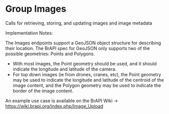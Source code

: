 # Group Images

Calls for retrieving, storing, and updating images and image metadata

Implementation Notes:

The Images endpoints support a GeoJSON object structure for describing their location. The BrAPI spec for GeoJSON only supports two of the possible geometries: Points and Polygons. 
 + With most images, the Point geometry should be used, and it should indicate the longitude and latitude of the camera. 
 + For top down images (ie from drones, cranes, etc), the Point geometry may be used to indicate the longitude and latitude of the centroid of the image content, and the Polygon geometry may be used to indicate the border of the image content. 

An example use case is available on the BrAPI Wiki -> https://wiki.brapi.org/index.php/Image_Upload